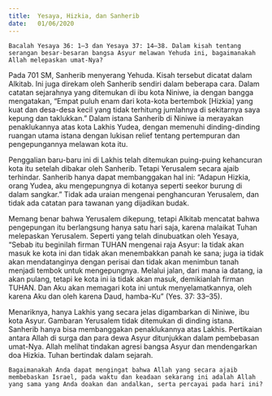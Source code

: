 ```yaml
---
title:  Yesaya, Hizkia, dan Sanherib
date:   01/06/2020
---
```


`Bacalah Yesaya 36: 1–3 dan Yesaya 37: 14–38. Dalam kisah tentang serangan besar-besaran bangsa Asyur melawan Yehuda ini, bagaimanakah Allah melepaskan umat-Nya?` 

Pada 701 SM, Sanherib menyerang Yehuda. Kisah tersebut dicatat dalam Alkitab. Ini juga direkam oleh Sanherib sendiri dalam beberapa cara. Dalam catatan sejarahnya yang ditemukan di ibu kota Niniwe, ia dengan bangga mengatakan, “Empat puluh enam dari kota-kota bertembok [Hizkia] yang kuat dan desa-desa kecil yang tidak terhitung jumlahnya di sekitarnya saya kepung dan taklukkan.” Dalam istana Sanherib di Niniwe ia merayakan penaklukannya atas kota Lakhis Yudea, dengan memenuhi dinding-dinding ruangan utama istana dengan lukisan relief tentang pertempuran dan pengepungannya melawan kota itu. 

Penggalian baru-baru ini di Lakhis telah ditemukan puing-puing kehancuran kota itu setelah dibakar oleh Sanherib. Tetapi Yerusalem secara ajaib terhindar. Sanherib hanya dapat membanggakan hal ini: “Adapun Hizkia, orang Yudea, aku mengepungnya di kotanya seperti seekor burung di dalam sangkar.” Tidak ada uraian mengenai penghancuran Yerusalem, dan tidak ada catatan para tawanan yang dijadikan budak. 

Memang benar bahwa Yerusalem dikepung, tetapi Alkitab mencatat bahwa pengepungan itu berlangsung hanya satu hari saja, karena malaikat Tuhan melepaskan Yerusalem. Seperti yang telah dinubuatkan oleh Yesaya, “Sebab itu beginilah firman TUHAN mengenai raja Asyur: Ia tidak akan masuk ke kota ini dan tidak akan menembakkan panah ke sana; juga ia tidak akan mendatanginya dengan perisai dan tidak akan menimbun tanah menjadi tembok untuk mengepungnya. Melalui jalan, dari mana ia datang, ia akan pulang, tetapi ke kota ini ia tidak akan masuk, demikianlah firman TUHAN. Dan Aku akan memagari kota ini untuk menyelamatkannya, oleh karena Aku dan oleh karena Daud, hamba-Ku” (Yes. 37: 33–35). 

Menariknya, hanya Lakhis yang secara jelas digambarkan di Niniwe, ibu kota Asyur. Gambaran Yerusalem tidak ditemukan di dinding istana. Sanherib hanya bisa membanggakan penaklukannya atas Lakhis. Pertikaian antara Allah di surga dan para dewa Asyur ditunjukkan dalam pembebasan umat-Nya. Allah melihat tindakan agresi bangsa Asyur dan mendengarkan doa Hizkia. Tuhan bertindak dalam sejarah. 

`Bagaimanakah Anda dapat mengingat bahwa Allah yang secara ajaib membebaskan Israel, pada waktu dan keadaan sekarang ini adalah Allah yang sama yang Anda doakan dan andalkan, serta percayai pada hari ini?`